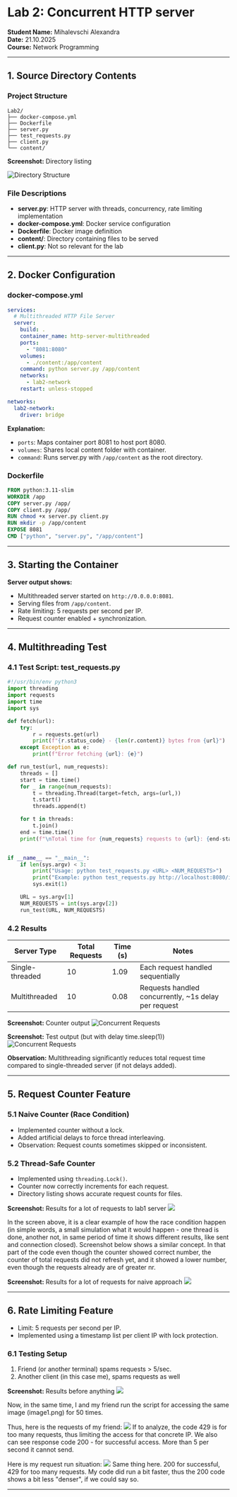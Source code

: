 # Lab 2: Concurrent HTTP server

**Student Name:** Mihalevschi Alexandra  
**Date:** 21.10.2025 \
**Course:** Network Programming

---

## 1. Source Directory Contents

### Project Structure

```
Lab2/
├── docker-compose.yml
├── Dockerfile
├── server.py
├── test_requests.py
├── client.py
└── content/
```

**Screenshot:** Directory listing

![Directory Structure](screenshots/img.png)

### File Descriptions

- **server.py**: HTTP server with threads, concurrency, rate limiting implementation
- **docker-compose.yml**: Docker service configuration
- **Dockerfile**: Docker image definition
- **content/**: Directory containing files to be served
- **client.py**: Not so relevant for the lab

---

## 2. Docker Configuration

### docker-compose.yml

```yaml
services:
  # Multithreaded HTTP File Server
  server:
    build: .
    container_name: http-server-multithreaded
    ports:
      - "8081:8080"
    volumes:
      - ./content:/app/content
    command: python server.py /app/content
    networks:
      - lab2-network
    restart: unless-stopped

networks:
  lab2-network:
    driver: bridge
```

**Explanation:**

* `ports`: Maps container port 8081 to host port 8080.
* `volumes`: Shares local content folder with container.
* `command`: Runs server.py with `/app/content` as the root directory.

### Dockerfile

```dockerfile
FROM python:3.11-slim
WORKDIR /app
COPY server.py /app/
COPY client.py /app/
RUN chmod +x server.py client.py
RUN mkdir -p /app/content
EXPOSE 8081
CMD ["python", "server.py", "/app/content"]
```

---

## 3. Starting the Container


**Server output shows:**

* Multithreaded server started on `http://0.0.0.0:8081`.
* Serving files from `/app/content`.
* Rate limiting: 5 requests per second per IP.
* Request counter enabled + synchronization.

---

## 4. Multithreading Test

### 4.1 Test Script: test_requests.py

```python
#!/usr/bin/env python3
import threading
import requests
import time
import sys

def fetch(url):
    try:
        r = requests.get(url)
        print(f"{r.status_code} - {len(r.content)} bytes from {url}")
    except Exception as e:
        print(f"Error fetching {url}: {e}")

def run_test(url, num_requests):
    threads = []
    start = time.time()
    for _ in range(num_requests):
        t = threading.Thread(target=fetch, args=(url,))
        t.start()
        threads.append(t)

    for t in threads:
        t.join()
    end = time.time()
    print(f"\nTotal time for {num_requests} requests to {url}: {end-start:.2f} seconds\n")


if __name__ == "__main__":
    if len(sys.argv) < 3:
        print("Usage: python test_requests.py <URL> <NUM_REQUESTS>")
        print("Example: python test_requests.py http://localhost:8080/index.html 10")
        sys.exit(1)

    URL = sys.argv[1]
    NUM_REQUESTS = int(sys.argv[2])
    run_test(URL, NUM_REQUESTS)
```

### 4.2 Results

| Server Type     | Total Requests | Time (s) | Notes                                                |
| --------------- | -------------- |----------| ---------------------------------------------------- |
| Single-threaded | 10             | 1.09     | Each request handled sequentially                    |
| Multithreaded   | 10             | 0.08     | Requests handled concurrently, ~1s delay per request |


**Screenshot:** Counter output 
![Concurrent Requests](screenshots/img_2.png)

**Screenshot:** Test output (but with delay time.sleep(1))
![Concurrent Requests](screenshots/img_1.png)

**Observation:** Multithreading significantly reduces total request time compared to single-threaded server (if not delays added).

---

## 5. Request Counter Feature

### 5.1 Naive Counter (Race Condition)

* Implemented counter without a lock.
* Added artificial delays to force thread interleaving.
* Observation: Request counts sometimes skipped or inconsistent.

### 5.2 Thread-Safe Counter

* Implemented using `threading.Lock()`.
* Counter now correctly increments for each request.
* Directory listing shows accurate request counts for files.

**Screenshot:** Results for a lot of requests to lab1 server
![](screenshots/last2.png)

In the screen above, it is a clear example of how the race condition happen (in simple words, a small simulation what it would happen - one thread is done, another not, in same period of time it shows different results, like sent and connection closed). Screenshot below shows a similar concept. In that part of the code even though the counter showed correct number, the counter of total requests did not refresh yet, and it showed a lower number, even though the requests already are of greater nr.

**Screenshot:** Results for a lot of requests for naive approach
![](screenshots/pr1.png)

---

## 6. Rate Limiting Feature

* Limit: 5 requests per second per IP.
* Implemented using a timestamp list per client IP with lock protection.

### 6.1 Testing Setup

1. Friend (or another terminal) spams requests > 5/sec.
2. Another client (in this case me), spams requests as well

**Screenshot:** Results before anything
![](screenshots/before.png)

Now, in the same time, I and my friend run the script for accessing the same image (image1.png) for 50 times. 

Thus, here is the requests of my friend:
![](screenshots/friend2.jpg)
If to analyze, the code 429 is for too many requests, thus limiting the access for that concrete IP. We also can see response code 200 - for successful access. More than 5 per second it cannot send.

Here is my request run situation:
![](screenshots/my_requests.png)
Same thing here. 200 for successful, 429 for too many requests. My code did run a bit faster, thus the 200 code shows a bit less "denser", if we could say so. 

---



